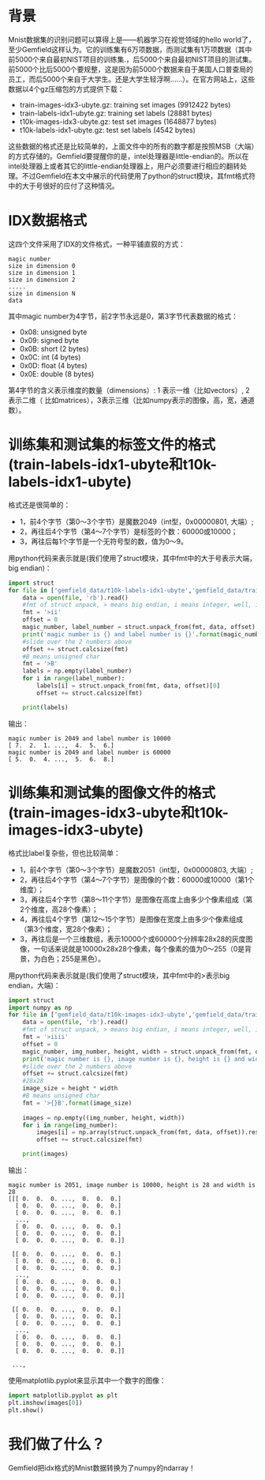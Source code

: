 # 背景
Mnist数据集的识别问题可以算得上是——机器学习在视觉领域的hello world了，至少Gemfield这样认为。它的训练集有6万项数据，而测试集有1万项数据（其中前5000个来自最初NIST项目的训练集.，后5000个来自最初NIST项目的测试集。前5000个比后5000个要规整，这是因为前5000个数据来自于美国人口普查局的员工，而后5000个来自于大学生。还是大学生轻浮啊......）。在官方网站上，这些数据以4个gz压缩包的方式提供下载：

- train-images-idx3-ubyte.gz:  training set images (9912422 bytes)
- train-labels-idx1-ubyte.gz:  training set labels (28881 bytes)
- t10k-images-idx3-ubyte.gz:   test set images (1648877 bytes)
- t10k-labels-idx1-ubyte.gz:   test set labels (4542 bytes)

这些数据的格式还是比较简单的，上面文件中的所有的数字都是按照MSB（大端）的方式存储的。Gemfield要提醒你的是，intel处理器是little-endian的。所以在intel处理器上或者其它的little-endian处理器上，用户必须要进行相应的翻转处理。不过Gemfield在本文中展示的代码使用了python的struct模块，其fmt格式符中的大于号很好的应付了这种情况。

# IDX数据格式
这四个文件采用了IDX的文件格式，一种平铺直叙的方式：
```
magic number 
size in dimension 0 
size in dimension 1 
size in dimension 2 
..... 
size in dimension N 
data
```
其中magic number为4字节，前2字节永远是0，第3字节代表数据的格式：
- 0x08: unsigned byte
- 0x09: signed byte
- 0x0B: short (2 bytes)
- 0x0C: int (4 bytes)
- 0x0D: float (4 bytes)
- 0x0E: double (8 bytes)

第4字节的含义表示维度的数量（dimensions）: 1 表示一维（比如vectors）, 2 表示二维（ 比如matrices），3表示三维（比如numpy表示的图像，高，宽，通道数）。

# 训练集和测试集的标签文件的格式(train-labels-idx1-ubyte和t10k-labels-idx1-ubyte)
格式还是很简单的：
- 1，前4个字节（第0～3个字节）是魔数2049（int型，0x00000801, 大端）;
- 2，再往后4个字节（第4～7个字节）是标签的个数：60000或10000；
- 3，再往后每1个字节是一个无符号型的数，值为0～9。

用python代码来表示就是(我们使用了struct模块，其中fmt中的大于号表示大端，big endian)：
```python
import struct
for file in ['gemfield_data/t10k-labels-idx1-ubyte','gemfield_data/train-labels-idx1-ubyte']:
    data = open(file, 'rb').read()
    #fmt of struct unpack, > means big endian, i means integer, well, ii mean 2 integers
    fmt = '>ii'
    offset = 0
    magic_number, label_number = struct.unpack_from(fmt, data, offset)
    print('magic number is {} and label number is {}'.format(magic_number, label_number))
    #slide over the 2 numbers above
    offset += struct.calcsize(fmt)
    #B means unsigned char
    fmt = '>B'
    labels = np.empty(label_number)
    for i in range(label_number):
        labels[i] = struct.unpack_from(fmt, data, offset)[0]
        offset += struct.calcsize(fmt)

    print(labels)
```
输出：
```
magic number is 2049 and label number is 10000
[ 7.  2.  1. ...,  4.  5.  6.]
magic number is 2049 and label number is 60000
[ 5.  0.  4. ...,  5.  6.  8.]
```

# 训练集和测试集的图像文件的格式(train-images-idx3-ubyte和t10k-images-idx3-ubyte)
格式比label复杂些，但也比较简单：
- 1，前4个字节（第0～3个字节）是魔数2051（int型，0x00000803, 大端）;
- 2，再往后4个字节（第4～7个字节）是图像的个数：60000或10000（第1个维度）；
- 3，再往后4个字节（第8～11个字节）是图像在高度上由多少个像素组成（第2个维度，高28个像素）；
- 4，再往后4个字节（第12～15个字节）是图像在宽度上由多少个像素组成（第3个维度，宽28个像素）；
- 3，再往后是一个三维数组，表示10000个或60000个分辨率28x28的灰度图像，一句话来说就是10000x28x28个像素，每个像素的值为0～255（0是背景，为白色；255是黑色）。

用python代码来表示就是(我们使用了struct模块，其中fmt中的>表示big endian，大端)：
```python
import struct
import numpy as np
for file in ['gemfield_data/t10k-images-idx3-ubyte','gemfield_data/train-images-idx3-ubyte']:
    data = open(file, 'rb').read()
    #fmt of struct unpack, > means big endian, i means integer, well, iiii mean 4 integers
    fmt = '>iiii'
    offset = 0
    magic_number, img_number, height, width = struct.unpack_from(fmt, data, offset)
    print('magic number is {}, image number is {}, height is {} and width is {}'.format(magic_number, img_number, height, width))
    #slide over the 2 numbers above
    offset += struct.calcsize(fmt)
    #28x28
    image_size = height * width
    #B means unsigned char
    fmt = '>{}B'.format(image_size)
    
    images = np.empty((img_number, height, width))
    for i in range(img_number):
        images[i] = np.array(struct.unpack_from(fmt, data, offset)).reshape((height, width))
        offset += struct.calcsize(fmt)

    print(images)
```
输出：
```
magic number is 2051, image number is 10000, height is 28 and width is 28
[[[ 0.  0.  0. ...,  0.  0.  0.]
  [ 0.  0.  0. ...,  0.  0.  0.]
  [ 0.  0.  0. ...,  0.  0.  0.]
  ..., 
  [ 0.  0.  0. ...,  0.  0.  0.]
  [ 0.  0.  0. ...,  0.  0.  0.]
  [ 0.  0.  0. ...,  0.  0.  0.]]

 [[ 0.  0.  0. ...,  0.  0.  0.]
  [ 0.  0.  0. ...,  0.  0.  0.]
  [ 0.  0.  0. ...,  0.  0.  0.]
  ..., 
  [ 0.  0.  0. ...,  0.  0.  0.]
  [ 0.  0.  0. ...,  0.  0.  0.]
  [ 0.  0.  0. ...,  0.  0.  0.]]

 [[ 0.  0.  0. ...,  0.  0.  0.]
  [ 0.  0.  0. ...,  0.  0.  0.]
  [ 0.  0.  0. ...,  0.  0.  0.]
  ..., 
  [ 0.  0.  0. ...,  0.  0.  0.]
  [ 0.  0.  0. ...,  0.  0.  0.]
  [ 0.  0.  0. ...,  0.  0.  0.]]

 ..., 
```

使用matplotlib.pyplot来显示其中一个数字的图像：
```python
import matplotlib.pyplot as plt
plt.imshow(images[0])
plt.show()
```
# 我们做了什么？
Gemfield把idx格式的Mnist数据转换为了numpy的ndarray！
